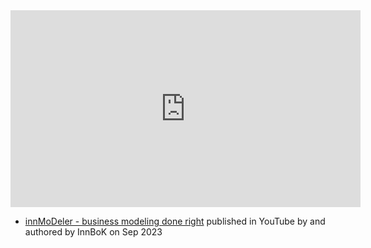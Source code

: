 <iframe width="560" height="315" src="https://www.youtube.com/embed/bqxA7dBqQ04" title="YouTube video player" frameborder="0" allow="accelerometer; autoplay; clipboard-write; encrypted-media; gyroscope; picture-in-picture; web-share" allowfullscreen></iframe>

- [innMoDeler - business modeling done right](https://www.youtube.com/watch?v=bqxA7dBqQ04) published in YouTube by  and authored by InnBoK on Sep 2023


